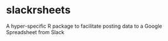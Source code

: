 # slackrsheets
A hyper-specific R package to facilitate posting data to a Google Spreadsheet from Slack

